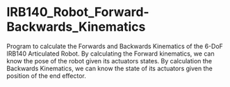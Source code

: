 # IRB140_Robot_Forward-Backwards_Kinematics
Program to calculate the Forwards and Backwards Kinematics of the 6-DoF  IRB140 Articulated Robot. By calculating the Forward kinematics, we can know the pose of the robot given its actuators states. By calculation the Backwards Kinematics, we can know the state of its actuators given the position of the end effector. 
